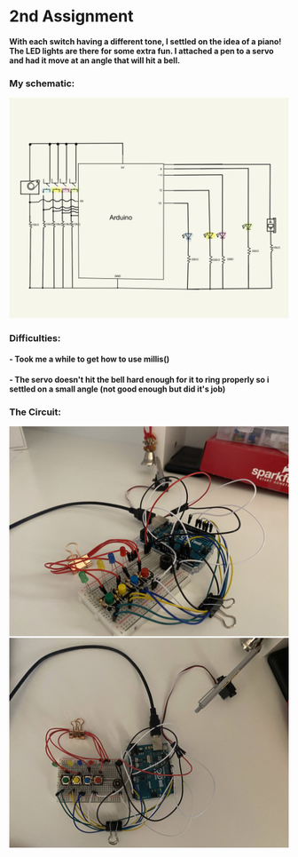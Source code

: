 # 2nd Assignment
#### With each switch having a different tone, I settled on the idea of a piano! The LED lights are there for some extra fun. I attached a pen to a servo and had it move at an angle that will hit a bell.
### My schematic:
 ![](IMG_0613.JPG)
### Difficulties:
#### - Took me a while to get how to use millis()
#### - The servo doesn't hit the bell hard enough for it to ring properly so i settled on a small angle (not good enough but did it's job)
### The Circuit:
![](IMG_1888.jpg)
![](IMG_1889.jpg)
